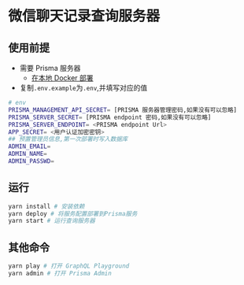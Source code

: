 # 微信聊天记录查询服务器

## 使用前提

- 需要 Prisma 服务器
  - [在本地 Docker 部署](https://www.prisma.io/docs/1.30/get-started/01-setting-up-prisma-new-database-TYPESCRIPT-t002/#install-docker)
- 复制`.env.example`为`.env`,并填写对应的值

```sh
# env
PRISMA_MANAGEMENT_API_SECRET= [PRISMA 服务器管理密码,如果没有可以忽略]
PRISMA_SERVER_SECRET= [PRISMA endpoint 密码,如果没有可以忽略]
PRISMA_SERVER_ENDPOINT= <PRISMA endpoint Url>
APP_SECRET= <用户认证加密密钥>
## 预置管理员信息,第一次部署时写入数据库
ADMIN_EMAIL=
ADMIN_NAME=
ADMIN_PASSWD=
```

## 运行

```sh
yarn install # 安装依赖
yarn deploy # 将服务配置部署到Prisma服务
yarn start # 运行查询服务器
```

## 其他命令

```sh
yarn play # 打开 GraphQL Playground
yarn admin # 打开 Prisma Admin
```
